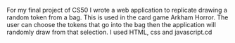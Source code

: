 For my final project of CS50 I wrote a web application to replicate drawing a random token from a bag.
This is used in the card game Arkham Horror.  The user can choose the tokens that go into the bag then
the application will randomly draw from that selection.  I used HTML, css and javascript.cd